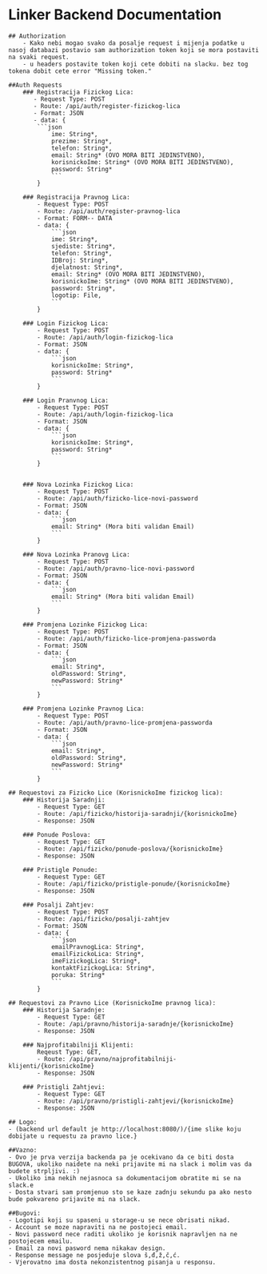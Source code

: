 # Linker Backend Documentation

    ## Authorization
        - Kako nebi mogao svako da posalje request i mijenja podatke u nasoj databazi postavio sam authorization token koji se mora postaviti na svaki request.
        - u headers postavite token koji cete dobiti na slacku. bez tog tokena dobit cete error "Missing token."

    ##Auth Requests
        ### Registracija Fizickog Lica:
           - Request Type: POST
           - Route: /api/auth/register-fizickog-lica
           - Format: JSON
           - data: {
            ```json
                ime: String*,
                prezime: String*,
                telefon: String*,
                email: String* (OVO MORA BITI JEDINSTVENO),
                korisnickoIme: String* (OVO MORA BITI JEDINSTVENO),
                password: String*
                ```
            }

        ### Registracija Pravnog Lica:
            - Request Type: POST
            - Route: /api/auth/register-pravnog-lica
            - Format: FORM-- DATA
            - data: {
                ```json
                ime: String*,
                sjediste: String*,
                telefon: String*,
                IDBroj: String*,
                djelatnost: String*,
                email: String* (OVO MORA BITI JEDINSTVENO),
                korisnickoIme: String* (OVO MORA BITI JEDINSTVENO),
                password: String*,
                logotip: File,
                ```
            }

        ### Login Fizickog Lica:
            - Request Type: POST
            - Route: /api/auth/login-fizickog-lica
            - Format: JSON
            - data: {
                ```json
                korisnickoIme: String*,
                password: String*
                ```
            }

        ### Login Pranvnog Lica:
            - Request Type: POST
            - Route: /api/auth/login-fizickog-lica
            - Format: JSON
            - data: {
                ```json
                korisnickoIme: String*,
                password: String*
                ```
            }


        ### Nova Lozinka Fizickog Lica:
            - Request Type: POST
            - Route: /api/auth/fizicko-lice-novi-password
            - Format: JSON
            - data: {
                ```json
                email: String* (Mora biti validan Email)
                ```
            }

        ### Nova Lozinka Pranovg Lica:
            - Request Type: POST
            - Route: /api/auth/pravno-lice-novi-password
            - Format: JSON
            - data: {
                ```json
                email: String* (Mora biti validan Email)
                ```
            }

        ### Promjena Lozinke Fizickog Lica:
            - Request Type: POST
            - Route: /api/auth/fizicko-lice-promjena-passworda
            - Format: JSON
            - data: {
                ```json
                email: String*,
                oldPassword: String*,
                newPassword: String*
                ```
            }

        ### Promjena Lozinke Pravnog Lica:
            - Request Type: POST
            - Route: /api/auth/pravno-lice-promjena-passworda
            - Format: JSON
            - data: {
                ```json
                email: String*,
                oldPassword: String*,
                newPassword: String*
                ```
            }

    ## Requestovi za Fizicko Lice (KorisnickoIme fizickog lica):
        ### Historija Saradnji:
            - Request Type: GET
            - Route: /api/fizicko/historija-saradnji/{korisnickoIme}
            - Response: JSON

        ### Ponude Poslova:
            - Request Type: GET
            - Route: /api/fizicko/ponude-poslova/{korisnickoIme}
            - Response: JSON

        ### Pristigle Ponude:
            - Request Type: GET
            - Route: /api/fizicko/pristigle-ponude/{korisnickoIme}
            - Response: JSON

        ### Posalji Zahtjev:
            - Request Type: POST
            - Route: /api/fizicko/posalji-zahtjev
            - Format: JSON
            - data: {
                ```json
                emailPravnogLica: String*,
                emailFizickoLica: String*,
                imeFizickogLica: String*,
                kontaktFizickogLica: String*,
                poruka: String*
                ```
            }

    ## Requestovi za Pravno Lice (KorisnickoIme pravnog lica):
        ### Historija Saradnje:
            - Request Type: GET
            - Route: /api/pravno/historija-saradnje/{korisnickoIme}
            - Response: JSON

        ### Najprofitabilniji Klijenti:
            Reqeust Type: GET,
            - Route: /api/pravno/najprofitabilniji-klijenti/{korisnickoIme}
            - Response: JSON

        ### Pristigli Zahtjevi:
            - Request Type: GET
            - Route: /api/pravno/pristigli-zahtjevi/{korisnickoIme}
            - Response: JSON

    ## Logo:
    - (backend url default je http://localhost:8080/)/{ime slike koju dobijate u requestu za pravno lice.}

    ##Vazno: 
    - Ovo je prva verzija backenda pa je ocekivano da ce biti dosta BUGOVA, ukoliko naidete na neki prijavite mi na slack i molim vas da budete strpljivi. :) 
    - Ukoliko ima nekih nejasnoca sa dokumentacijom obratite mi se na slack.e 
    - Dosta stvari sam promjenuo sto se kaze zadnju sekundu pa ako nesto bude pokvareno prijavite mi na slack.

    ##Bugovi: 
    - Logotipi koji su spaseni u storage-u se nece obrisati nikad. 
    - Account se moze napraviti na ne postojeci email. 
    - Novi password nece raditi ukoliko je korisnik napravljen na ne postojecem emailu. 
    - Email za novi pasword nema nikakav design. 
    - Response message ne posjeduje slova š,đ,ž,č,ć. 
    - Vjerovatno ima dosta nekonzistentnog pisanja u responsu.
